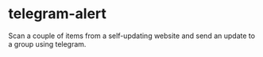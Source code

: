 # telegram-alert
Scan a couple of items from a self-updating website and send an update to a group using telegram.
